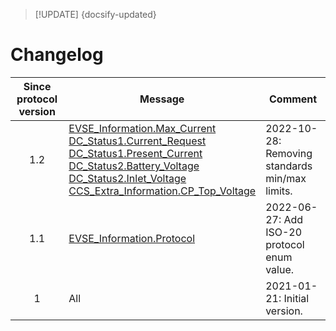 > [!UPDATE] {docsify-updated}
# Changelog

<div class="small-table compact-table">

| Since protocol version | Message | Comment |
|:----------------------:|---------|---------|
| 1.2 | [EVSE_Information.Max_Current](charge-controllers/evcc_generic/can.md#EVSE_Information-Max_Current)<br/>[DC_Status1.Current_Request](charge-controllers/evcc_generic/can.md#DC_Status1-Current_Request)<br/>[DC_Status1.Present_Current](charge-controllers/evcc_generic/can.md#DC_Status1-Present_Current)<br/>[DC_Status2.Battery_Voltage](charge-controllers/evcc_generic/can.md#DC_Status2-Battery_Voltage)<br/>[DC_Status2.Inlet_Voltage](charge-controllers/evcc_generic/can.md#DC_Status2-Inlet_Voltage)<br/>[CCS_Extra_Information.CP_Top_Voltage](charge-controllers/evcc_generic/can.md#CCS_Extra_Information-CP_Top_Voltage) | 2022-10-28: Removing standards min/max limits. |
| 1.1 | [EVSE_Information.Protocol](charge-controllers/evcc_generic/can.md#EVSE_Information-Protocol) | 2022-06-27: Add ISO-20 protocol enum value. |
| 1 | All | 2021-01-21: Initial version. |

</div>
